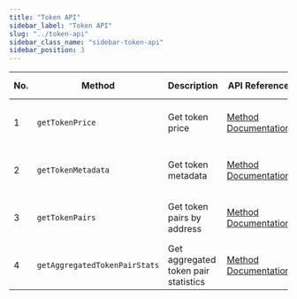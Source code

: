```yaml
---
title: "Token API"
sidebar_label: "Token API"
slug: "../token-api"
sidebar_class_name: "sidebar-token-api"
sidebar_position: 3
---
```


| No. | Method                        | Description                          | API Reference                                                                           | URL                                                                                                                                            | Spam Detection |
| --- | ----------------------------- | ------------------------------------ | --------------------------------------------------------------------------------------- | ---------------------------------------------------------------------------------------------------------------------------------------------- | -------------- |
| 1   | `getTokenPrice`               | Get token price                      | [Method Documentation](/web3-data-api/solana/reference/get-sol-token-price)             | [https://solana-gateway.moralis.io/token/:network/:address/price](https://solana-gateway.moralis.io/token/:network/:address/price)             |                |
| 2   | `getTokenMetadata`            | Get token metadata                   | [Method Documentation](/web3-data-api/solana/reference/get-token-metadata)              | [https://solana-gateway.moralis.io/token/:network/:address/metadata](https://solana-gateway.moralis.io/token/:network/:address/metadata)       |                |
| 3   | `getTokenPairs`               | Get token pairs by address           | [Method Documentation](/web3-data-api/solana/reference/get-token-pairs-by-address)      | [https://solana-gateway.moralis.io/token/:network/:address/pairs](https://solana-gateway.moralis.io/token/:network/:address/pairs)             |                |
| 4   | `getAggregatedTokenPairStats` | Get aggregated token pair statistics | [Method Documentation](/web3-data-api/solana/reference/get-aggregated-token-pair-stats) | [https://solana-gateway.moralis.io/token/:network/:address/pairs/stats](https://solana-gateway.moralis.io/token/:network/:address/pairs/stats) |                |
